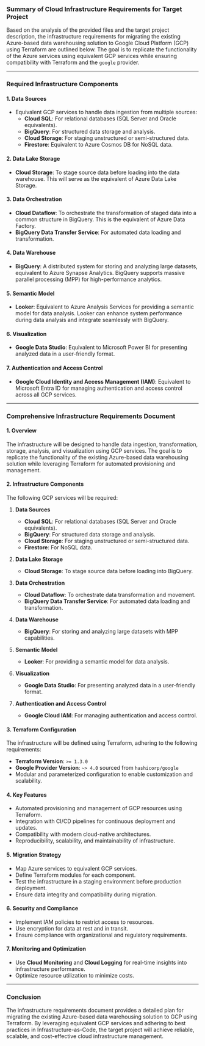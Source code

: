 ### Summary of Cloud Infrastructure Requirements for Target Project

Based on the analysis of the provided files and the target project description, the infrastructure requirements for migrating the existing Azure-based data warehousing solution to Google Cloud Platform (GCP) using Terraform are outlined below. The goal is to replicate the functionality of the Azure services using equivalent GCP services while ensuring compatibility with Terraform and the `google` provider.

---

### Required Infrastructure Components

#### 1. **Data Sources**
   - Equivalent GCP services to handle data ingestion from multiple sources:
     - **Cloud SQL**: For relational databases (SQL Server and Oracle equivalents).
     - **BigQuery**: For structured data storage and analysis.
     - **Cloud Storage**: For staging unstructured or semi-structured data.
     - **Firestore**: Equivalent to Azure Cosmos DB for NoSQL data.

#### 2. **Data Lake Storage**
   - **Cloud Storage**: To stage source data before loading into the data warehouse. This will serve as the equivalent of Azure Data Lake Storage.

#### 3. **Data Orchestration**
   - **Cloud Dataflow**: To orchestrate the transformation of staged data into a common structure in BigQuery. This is the equivalent of Azure Data Factory.
   - **BigQuery Data Transfer Service**: For automated data loading and transformation.

#### 4. **Data Warehouse**
   - **BigQuery**: A distributed system for storing and analyzing large datasets, equivalent to Azure Synapse Analytics. BigQuery supports massive parallel processing (MPP) for high-performance analytics.

#### 5. **Semantic Model**
   - **Looker**: Equivalent to Azure Analysis Services for providing a semantic model for data analysis. Looker can enhance system performance during data analysis and integrate seamlessly with BigQuery.

#### 6. **Visualization**
   - **Google Data Studio**: Equivalent to Microsoft Power BI for presenting analyzed data in a user-friendly format.

#### 7. **Authentication and Access Control**
   - **Google Cloud Identity and Access Management (IAM)**: Equivalent to Microsoft Entra ID for managing authentication and access control across all GCP services.

---

### Comprehensive Infrastructure Requirements Document

#### **1. Overview**
The infrastructure will be designed to handle data ingestion, transformation, storage, analysis, and visualization using GCP services. The goal is to replicate the functionality of the existing Azure-based data warehousing solution while leveraging Terraform for automated provisioning and management.

#### **2. Infrastructure Components**
The following GCP services will be required:

1. **Data Sources**
   - **Cloud SQL**: For relational databases (SQL Server and Oracle equivalents).
   - **BigQuery**: For structured data storage and analysis.
   - **Cloud Storage**: For staging unstructured or semi-structured data.
   - **Firestore**: For NoSQL data.

2. **Data Lake Storage**
   - **Cloud Storage**: To stage source data before loading into BigQuery.

3. **Data Orchestration**
   - **Cloud Dataflow**: To orchestrate data transformation and movement.
   - **BigQuery Data Transfer Service**: For automated data loading and transformation.

4. **Data Warehouse**
   - **BigQuery**: For storing and analyzing large datasets with MPP capabilities.

5. **Semantic Model**
   - **Looker**: For providing a semantic model for data analysis.

6. **Visualization**
   - **Google Data Studio**: For presenting analyzed data in a user-friendly format.

7. **Authentication and Access Control**
   - **Google Cloud IAM**: For managing authentication and access control.

#### **3. Terraform Configuration**
The infrastructure will be defined using Terraform, adhering to the following requirements:
- **Terraform Version**: `>= 1.3.0`
- **Google Provider Version**: `~> 4.0` sourced from `hashicorp/google`
- Modular and parameterized configuration to enable customization and scalability.

#### **4. Key Features**
- Automated provisioning and management of GCP resources using Terraform.
- Integration with CI/CD pipelines for continuous deployment and updates.
- Compatibility with modern cloud-native architectures.
- Reproducibility, scalability, and maintainability of infrastructure.

#### **5. Migration Strategy**
- Map Azure services to equivalent GCP services.
- Define Terraform modules for each component.
- Test the infrastructure in a staging environment before production deployment.
- Ensure data integrity and compatibility during migration.

#### **6. Security and Compliance**
- Implement IAM policies to restrict access to resources.
- Use encryption for data at rest and in transit.
- Ensure compliance with organizational and regulatory requirements.

#### **7. Monitoring and Optimization**
- Use **Cloud Monitoring** and **Cloud Logging** for real-time insights into infrastructure performance.
- Optimize resource utilization to minimize costs.

---

### Conclusion
The infrastructure requirements document provides a detailed plan for migrating the existing Azure-based data warehousing solution to GCP using Terraform. By leveraging equivalent GCP services and adhering to best practices in Infrastructure-as-Code, the target project will achieve reliable, scalable, and cost-effective cloud infrastructure management.
